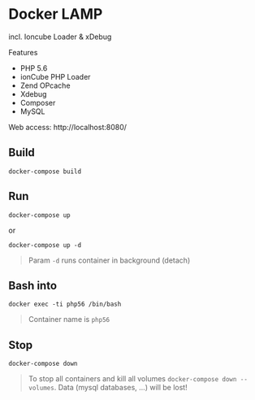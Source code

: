 Docker LAMP
===========

incl. Ioncube Loader & xDebug

Features

-	PHP 5.6
-	ionCube PHP Loader
-	Zend OPcache
-	Xdebug
-	Composer
-	MySQL

Web access: http://localhost:8080/

Build
-----

```
docker-compose build
```

Run
---

```
docker-compose up
```

or

```
docker-compose up -d
```

> Param `-d` runs container in background (detach)

Bash into
---------

```
docker exec -ti php56 /bin/bash
```

> Container name is `php56`

Stop
----

```
docker-compose down
```

> To stop all containers and kill all volumes `docker-compose down --volumes`. Data (mysql databases, ...) will be lost!
